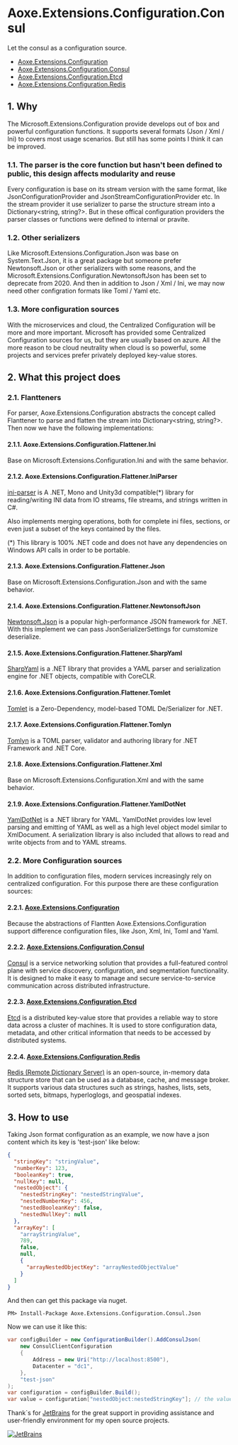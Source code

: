 # Aoxe.Extensions.Configuration.Consul

Let the consul as a configuration source.

- [Aoxe.Extensions.Configuration](https://github.com/AoxeTech/Aoxe.Extensions.Configuration)
- [Aoxe.Extensions.Configuration.Consul](https://github.com/AoxeTech/Aoxe.Extensions.Configuration.Consul)
- [Aoxe.Extensions.Configuration.Etcd](https://github.com/AoxeTech/Aoxe.Extensions.Configuration.Etcd)
- [Aoxe.Extensions.Configuration.Redis](https://github.com/AoxeTech/Aoxe.Extensions.Configuration.Redis)

## 1. Why

The Microsoft.Extensions.Configuration provide develops out of box and powerful configuration functions. It supports several formats (Json / Xml / Ini) to covers most usage scenarios. But still has some points I think it can be improved.

### 1.1. The parser is the core function but hasn't been defined to public, this design affects modularity and reuse

Every configuration is base on its stream version with the same format, like JsonConfigurationProvider and JsonStreamConfigurationProvider etc. In the stream provider it use serializer to parse the structure stream into a Dictionary<string, string?>. But in these offical configuration providers the parser classes or functions were defined to internal or pravite.

### 1.2. Other serializers

Like Microsoft.Extensions.Configuration.Json was base on System.Text.Json, it is a great package but someone prefer Newtonsoft.Json or other serializers with some reasons, and the Microsoft.Extensions.Configuration.NewtonsoftJson has been set to deprecate from 2020. And then in addition to Json / Xml / Ini, we may now need other configration formats like Toml / Yaml etc.

### 1.3. More configuration sources

With the microservices and cloud, the Centralized Configuration will be more and more important. Microsoft has provided some Centralized Configuration sources for us, but they are usually based on azure. All the more reason to be cloud neutrality when cloud is so powerful, some projects and services prefer privately deployed key-value stores.

## 2. What this project does

### 2.1. Flantteners

For parser, Aoxe.Extensions.Configuration abstracts the concept called Flanttener to parse and flatten the stream into Dictionary<string, string?>. Then now we have the following implementations:

#### 2.1.1. Aoxe.Extensions.Configuration.Flattener.Ini

Base on Microsoft.Extensions.Configuration.Ini and with the same behavior.

#### 2.1.2. Aoxe.Extensions.Configuration.Flattener.IniParser

[ini-parser](https://github.com/rickyah/ini-parser) is A .NET, Mono and Unity3d compatible(*) library for reading/writing INI data from IO streams, file streams, and strings written in C#.

Also implements merging operations, both for complete ini files, sections, or even just a subset of the keys contained by the files.

(*) This library is 100% .NET code and does not have any dependencies on Windows API calls in order to be portable.

#### 2.1.3. Aoxe.Extensions.Configuration.Flattener.Json

Base on Microsoft.Extensions.Configuration.Json and with the same behavior.

#### 2.1.4. Aoxe.Extensions.Configuration.Flattener.NewtonsoftJson

[Newtonsoft.Json](https://github.com/JamesNK/Newtonsoft.Json) is a popular high-performance JSON framework for .NET. With this implement we can pass JsonSerializerSettings for cumstomize deserialize.

#### 2.1.5. Aoxe.Extensions.Configuration.Flattener.SharpYaml

[SharpYaml](https://github.com/xoofx/SharpYaml) is a .NET library that provides a YAML parser and serialization engine for .NET objects, compatible with CoreCLR.

#### 2.1.6. Aoxe.Extensions.Configuration.Flattener.Tomlet

[Tomlet](https://github.com/SamboyCoding/Tomlet) is a Zero-Dependency, model-based TOML De/Serializer for .NET.

#### 2.1.7. Aoxe.Extensions.Configuration.Flattener.Tomlyn

[Tomlyn](https://github.com/xoofx/Tomlyn) is a TOML parser, validator and authoring library for .NET Framework and .NET Core.

#### 2.1.8. Aoxe.Extensions.Configuration.Flattener.Xml

Base on Microsoft.Extensions.Configuration.Xml and with the same behavior.

#### 2.1.9. Aoxe.Extensions.Configuration.Flattener.YamlDotNet

[YamlDotNet](https://github.com/aaubry/YamlDotNet) is a .NET library for YAML. YamlDotNet provides low level parsing and emitting of YAML as well as a high level object model similar to XmlDocument. A serialization library is also included that allows to read and write objects from and to YAML streams.

### 2.2. More Configuration sources

In addition to configuration files, modern services increasingly rely on centralized configuration. For this purpose there are these configuration sources:

#### 2.2.1. [Aoxe.Extensions.Configuration](https://github.com/AoxeTech/Aoxe.Extensions.Configuration)

Because the abstractions of Flantten Aoxe.Extensions.Configuration support difference configuration files, like Json, Xml, Ini, Toml and Yaml.

#### 2.2.2. [Aoxe.Extensions.Configuration.Consul](https://github.com/AoxeTech/Aoxe.Extensions.Configuration.Consul)

[Consul](https://www.consul.io/) is a service networking solution that provides a full-featured control plane with service discovery, configuration, and segmentation functionality. It is designed to make it easy to manage and secure service-to-service communication across distributed infrastructure.

#### 2.2.3. [Aoxe.Extensions.Configuration.Etcd](https://github.com/AoxeTech/Aoxe.Extensions.Configuration.Etcd)

[Etcd](https://etcd.io/) is a distributed key-value store that provides a reliable way to store data across a cluster of machines. It is used to store configuration data, metadata, and other critical information that needs to be accessed by distributed systems.

#### 2.2.4. [Aoxe.Extensions.Configuration.Redis](https://github.com/AoxeTech/Aoxe.Extensions.Configuration.Redis)

[Redis (Remote Dictionary Server)](https://redis.io/) is an open-source, in-memory data structure store that can be used as a database, cache, and message broker. It supports various data structures such as strings, hashes, lists, sets, sorted sets, bitmaps, hyperloglogs, and geospatial indexes.

## 3. How to use

Taking Json format configuration as an example, we now have a json content which its key is 'test-json' like below:

```json
{
  "stringKey": "stringValue",
  "numberKey": 123,
  "booleanKey": true,
  "nullKey": null,
  "nestedObject": {
    "nestedStringKey": "nestedStringValue",
    "nestedNumberKey": 456,
    "nestedBooleanKey": false,
    "nestedNullKey": null
  },
  "arrayKey": [
    "arrayStringValue",
    789,
    false,
    null,
    {
      "arrayNestedObjectKey": "arrayNestedObjectValue"
    }
  ]
}
```

And then can get this package via nuget.

```shell
PM> Install-Package Aoxe.Extensions.Configuration.Consul.Json
```

Now we can use it like this:

```csharp
var configBuilder = new ConfigurationBuilder().AddConsulJson(
    new ConsulClientConfiguration
    {
        Address = new Uri("http://localhost:8500"),
        Datacenter = "dc1",
    },
    "test-json"
);
var configuration = configBuilder.Build();
var value = configuration["nestedObject:nestedStringKey"]; // the value is "nestedStringValue"
```

Thank`s for [JetBrains](https://www.jetbrains.com/) for the great support in providing assistance and user-friendly environment for my open source projects.

[![JetBrains](https://resources.jetbrains.com/storage/products/company/brand/logos/jb_beam.svg?_gl=1*f25lxa*_ga*MzI3ODk2MjY0LjE2NzA0NjY4MDQ.*_ga_9J976DJZ68*MTY4OTY4NzY5OS4zNC4xLjE2ODk2ODgwMDAuNTMuMC4w)](https://www.jetbrains.com/community/opensource/#support)
